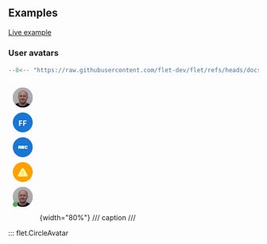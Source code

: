 ## Examples

[Live example](https://flet-controls-gallery.fly.dev/displays/circleavatar)

### User avatars

```python
--8<-- "https://raw.githubusercontent.com/flet-dev/flet/refs/heads/docs/sdk/python/examples/python/controls/circle-avatar/user-avatars.py"
```

![user-avatars](https://raw.githubusercontent.com/flet-dev/flet/docs/sdk/python/examples/python/controls/circle-avatar/media/user-avatars.png){width="80%"}
/// caption
///

::: flet.CircleAvatar
